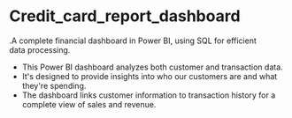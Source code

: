 # Credit_card_report_dashboard

.A complete financial dashboard in Power BI, using SQL for efficient data processing.

* This Power BI dashboard analyzes both customer and transaction data.
* It's designed to provide insights into who our customers are and what they're spending.
* The dashboard links customer information to transaction history for a complete view of sales and revenue.
